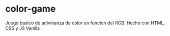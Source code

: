 # color-game
Juego basico de adivinanza de color en funcion del RGB.
Hecho con HTML, CSS y JS Vanilla
